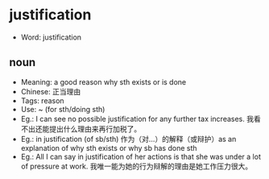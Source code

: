 # justification

- Word: justification

## noun

- Meaning: a good reason why sth exists or is done
- Chinese: 正当理由
- Tags: reason
- Use: ~ (for sth/doing sth)
- Eg.: I can see no possible justification for any further tax increases. 我看不出还能提出什么理由来再行加税了。
- Eg.: in justification (of sb/sth) 作为（对…）的解释（或辩护）as an explanation of why sth exists or why sb has done sth
- Eg.: All I can say in justification of her actions is that she was under a lot of pressure at work. 我唯一能为她的行为辩解的理由是她工作压力很大。

